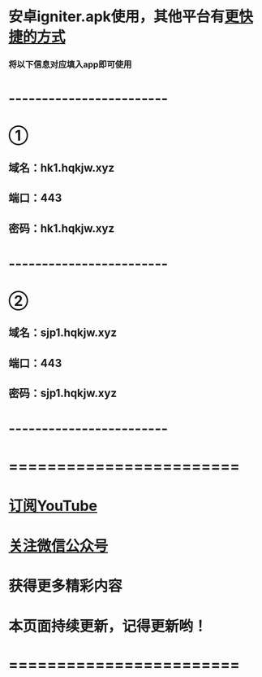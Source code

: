 # 安卓igniter.apk使用，其他平台有[更快捷的方式](http://mp.weixin.qq.com/s?__biz=MzI3NjI0OTA0NQ==&mid=100000150&idx=1&sn=c72c4857c4137d9fad3cf3f0dba1f75a&chksm=6b79212c5c0ea83ac7d1db6c4663d9ce5d753ad5dcc390f39d8d28867bf9e00af4ec884a84f6#rd)

### 将以下信息对应填入app即可使用

# ------------------------

# ①

## 域名：hk1.hqkjw.xyz

## 端口：443

## 密码：hk1.hqkjw.xyz

# ------------------------

# ②

## 域名：sjp1.hqkjw.xyz

## 端口：443

## 密码：sjp1.hqkjw.xyz

# ------------------------

# ========================

# [订阅YouTube](https://www.youtube.com/channel/UCS6QM2n96qXmqURNikf3ceA?sub_confirmation=1)

# [关注微信公众号](https://raw.githubusercontent.com/ssooenftzero/0X/master/Tube/icon/wxgzh.png)

# 获得更多精彩内容

# 本页面持续更新，记得更新哟！

# ========================